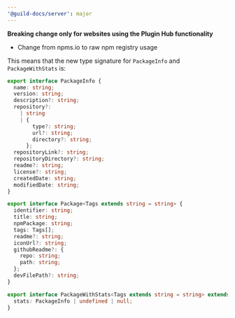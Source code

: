 ```yaml
---
'@guild-docs/server': major
---
```


**Breaking change only for websites using the Plugin Hub functionality**

- Change from npms.io to raw npm registry usage

This means that the new type signature for `PackageInfo` and `PackageWithStats` is:

```ts
export interface PackageInfo {
  name: string;
  version: string;
  description?: string;
  repository?:
    | string
    | {
        type?: string;
        url?: string;
        directory?: string;
      };
  repositoryLink?: string;
  repositoryDirectory?: string;
  readme?: string;
  license?: string;
  createdDate: string;
  modifiedDate: string;
}

export interface Package<Tags extends string = string> {
  identifier: string;
  title: string;
  npmPackage: string;
  tags: Tags[];
  readme?: string;
  iconUrl?: string;
  githubReadme?: {
    repo: string;
    path: string;
  };
  devFilePath?: string;
}

export interface PackageWithStats<Tags extends string = string> extends Package<Tags> {
  stats: PackageInfo | undefined | null;
}
```
